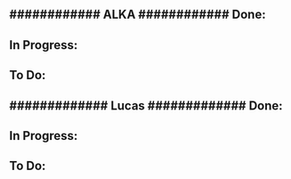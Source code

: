 ############ ALKA ############
Done:
-

In Progress:
-

To Do:
- 

############# Lucas #############
Done:
-

In Progress:
-

To Do:
-
